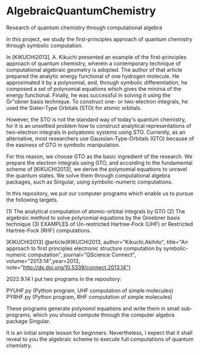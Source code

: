 # AlgebraicQuantumChemistry
Research of quantum chemistry through computational algebra

In this project,  we study the first-principles approach of quantum chemistry through symbolic computation.

In [KIKUCHI2013], A. Kikuchi presented an example of the first-principles approach of quantum chemistry, wherein a contemporary technique of computational algebraic geometry is adopted. The author of that article prepared the analytic energy functional of one hydrogen molecule. He approximated it by a polynomial, and, through symbolic differentiation, he composed a set of polynomial equations which gives the minima of the energy functional.  Finally, he was successful in solving it using the Gr\"obner basis technique. To construct one- or two-electron integrals, he used the Slater-Type Orbitals (STO) for atomic orbitals.

However, the STO  is not the standard way of today's quantum chemistry, for it is an unsettled problem how to construct analytical representations of two-electron integrals in polyatomic systems using STO.  Currently, as an alternative, most researchers use Gaussian-Type-Orbitals (GTO) because of the easiness of GTO in symbolic manipulation.

For this reason, we choose GTO as the basic ingredient of the research. We prepare the electron integrals using GTO, and according to the fundamental scheme of [KIKUCHI2013], we derive the polynomial equations to unravel the quantum states. We solve them through computational algebra packages, such as Singular, using symbolic-numeric computations.

In this repository, we put our computer programs which enable us to pursue the following targets.

(1) The analytical computation of atomic-orbital integrals by GTO
(2) The algebraic method to solve polynomial equations by the Groebner basis technique
(3) EXAMPLES of Un-restricted Hartree-Fock (UHF) or Restricted Hartree-Fock (RHF) computations.

[KIKUCHI2013] @article{KIKUCHI2013, author="Kikuchi,Akihito", title="An approach to first principles electronic structure computation by symbolic-numeric computation", journal="QScience Connect",
volume="2013:14",year=2013, note="http://dx.doi.org/10.5339/connect.2013.14"}


2022.9.14
I put two programs  in the repository:

PYUHF.py  (Python program, UHF computation of simple molecules)
PYRHF.py  (Python program, RHF computation of simple molecules)

These programs generate polynomil equations and write them in small sub-programs, which you should compute through the computer algebra package Singular. 

It is an initial simple lesson for beginners. Nevertheless, I expect that it shall reveal to you the algebraic scheme to execute full computations of quantum chemistry.
 


